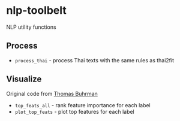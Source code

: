 # nlp-toolbelt
NLP utility functions

## Process
* `process_thai` - process Thai texts with the same rules as thai2fit

## Visualize
Original code from [Thomas Buhrman](https://buhrmann.github.io/tfidf-analysis.html)
* `top_feats_all` - rank feature importance for each label
* `plot_top_feats` - plot top features for each label
